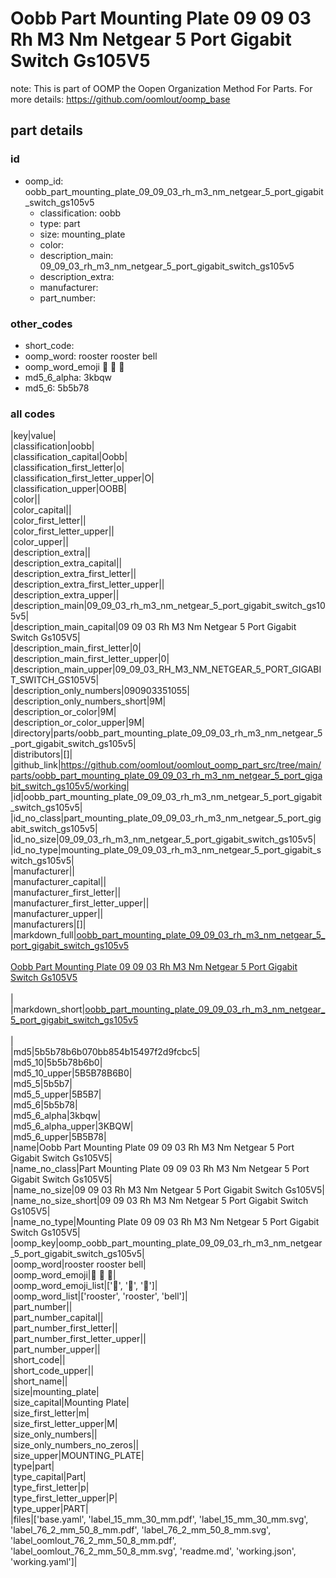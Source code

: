 # Oobb Part Mounting Plate 09 09 03 Rh M3 Nm Netgear 5 Port Gigabit Switch Gs105V5  

note: This is part of OOMP the Oopen Organization Method For Parts. For more details: https://github.com/oomlout/oomp_base

##  part details





### id
* oomp_id: oobb_part_mounting_plate_09_09_03_rh_m3_nm_netgear_5_port_gigabit_switch_gs105v5
  * classification: oobb
  * type: part
  * size: mounting_plate
  * color: 
  * description_main: 09_09_03_rh_m3_nm_netgear_5_port_gigabit_switch_gs105v5
  * description_extra: 
  * manufacturer: 
  * part_number: 

### other_codes
* short_code: 
* oomp_word: rooster rooster bell
* oomp_word_emoji :rooster: :rooster: :bell:
* md5_6_alpha: 3kbqw
* md5_6: 5b5b78

### all codes 
|key|value|  
|classification|oobb|  
|classification_capital|Oobb|  
|classification_first_letter|o|  
|classification_first_letter_upper|O|  
|classification_upper|OOBB|  
|color||  
|color_capital||  
|color_first_letter||  
|color_first_letter_upper||  
|color_upper||  
|description_extra||  
|description_extra_capital||  
|description_extra_first_letter||  
|description_extra_first_letter_upper||  
|description_extra_upper||  
|description_main|09_09_03_rh_m3_nm_netgear_5_port_gigabit_switch_gs105v5|  
|description_main_capital|09 09 03 Rh M3 Nm Netgear 5 Port Gigabit Switch Gs105V5|  
|description_main_first_letter|0|  
|description_main_first_letter_upper|0|  
|description_main_upper|09_09_03_RH_M3_NM_NETGEAR_5_PORT_GIGABIT_SWITCH_GS105V5|  
|description_only_numbers|090903351055|  
|description_only_numbers_short|9M|  
|description_or_color|9M|  
|description_or_color_upper|9M|  
|directory|parts/oobb_part_mounting_plate_09_09_03_rh_m3_nm_netgear_5_port_gigabit_switch_gs105v5|  
|distributors|[]|  
|github_link|https://github.com/oomlout/oomlout_oomp_part_src/tree/main/parts/oobb_part_mounting_plate_09_09_03_rh_m3_nm_netgear_5_port_gigabit_switch_gs105v5/working|  
|id|oobb_part_mounting_plate_09_09_03_rh_m3_nm_netgear_5_port_gigabit_switch_gs105v5|  
|id_no_class|part_mounting_plate_09_09_03_rh_m3_nm_netgear_5_port_gigabit_switch_gs105v5|  
|id_no_size|09_09_03_rh_m3_nm_netgear_5_port_gigabit_switch_gs105v5|  
|id_no_type|mounting_plate_09_09_03_rh_m3_nm_netgear_5_port_gigabit_switch_gs105v5|  
|manufacturer||  
|manufacturer_capital||  
|manufacturer_first_letter||  
|manufacturer_first_letter_upper||  
|manufacturer_upper||  
|manufacturers|[]|  
|markdown_full|[oobb_part_mounting_plate_09_09_03_rh_m3_nm_netgear_5_port_gigabit_switch_gs105v5](https://github.com/oomlout/oomlout_oomp_part_src/tree/main/parts/oobb_part_mounting_plate_09_09_03_rh_m3_nm_netgear_5_port_gigabit_switch_gs105v5/working)<br>[](https://github.com/oomlout/oomlout_oomp_part_src/tree/main/parts/oobb_part_mounting_plate_09_09_03_rh_m3_nm_netgear_5_port_gigabit_switch_gs105v5/working)<br>[Oobb Part Mounting Plate 09 09 03 Rh M3 Nm Netgear 5 Port Gigabit Switch Gs105V5](https://github.com/oomlout/oomlout_oomp_part_src/tree/main/parts/oobb_part_mounting_plate_09_09_03_rh_m3_nm_netgear_5_port_gigabit_switch_gs105v5/working)<br><br>|  
|markdown_short|[oobb_part_mounting_plate_09_09_03_rh_m3_nm_netgear_5_port_gigabit_switch_gs105v5](https://github.com/oomlout/oomlout_oomp_part_src/tree/main/parts/oobb_part_mounting_plate_09_09_03_rh_m3_nm_netgear_5_port_gigabit_switch_gs105v5/working)<br><br>|  
|md5|5b5b78b6b070bb854b15497f2d9fcbc5|  
|md5_10|5b5b78b6b0|  
|md5_10_upper|5B5B78B6B0|  
|md5_5|5b5b7|  
|md5_5_upper|5B5B7|  
|md5_6|5b5b78|  
|md5_6_alpha|3kbqw|  
|md5_6_alpha_upper|3KBQW|  
|md5_6_upper|5B5B78|  
|name|Oobb Part Mounting Plate 09 09 03 Rh M3 Nm Netgear 5 Port Gigabit Switch Gs105V5|  
|name_no_class|Part Mounting Plate 09 09 03 Rh M3 Nm Netgear 5 Port Gigabit Switch Gs105V5|  
|name_no_size|09 09 03 Rh M3 Nm Netgear 5 Port Gigabit Switch Gs105V5|  
|name_no_size_short|09 09 03 Rh M3 Nm Netgear 5 Port Gigabit Switch Gs105V5|  
|name_no_type|Mounting Plate 09 09 03 Rh M3 Nm Netgear 5 Port Gigabit Switch Gs105V5|  
|oomp_key|oomp_oobb_part_mounting_plate_09_09_03_rh_m3_nm_netgear_5_port_gigabit_switch_gs105v5|  
|oomp_word|rooster rooster bell|  
|oomp_word_emoji|:rooster: :rooster: :bell:|  
|oomp_word_emoji_list|[':rooster:', ':rooster:', ':bell:']|  
|oomp_word_list|['rooster', 'rooster', 'bell']|  
|part_number||  
|part_number_capital||  
|part_number_first_letter||  
|part_number_first_letter_upper||  
|part_number_upper||  
|short_code||  
|short_code_upper||  
|short_name||  
|size|mounting_plate|  
|size_capital|Mounting Plate|  
|size_first_letter|m|  
|size_first_letter_upper|M|  
|size_only_numbers||  
|size_only_numbers_no_zeros||  
|size_upper|MOUNTING_PLATE|  
|type|part|  
|type_capital|Part|  
|type_first_letter|p|  
|type_first_letter_upper|P|  
|type_upper|PART|  
|files|['base.yaml', 'label_15_mm_30_mm.pdf', 'label_15_mm_30_mm.svg', 'label_76_2_mm_50_8_mm.pdf', 'label_76_2_mm_50_8_mm.svg', 'label_oomlout_76_2_mm_50_8_mm.pdf', 'label_oomlout_76_2_mm_50_8_mm.svg', 'readme.md', 'working.json', 'working.yaml']|  
